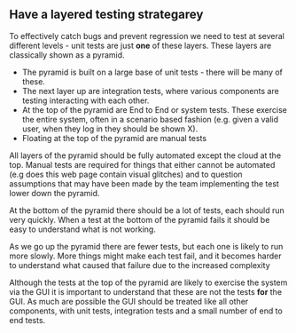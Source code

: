 ## Have a layered testing strategarey

To effectively catch bugs and prevent regression we need to test at several different levels - unit tests are just **one** of these layers. These layers are classically shown as a pyramid.

* The pyramid is built on a large base of unit tests - there will be many of these.
* The next layer up are integration tests, where various components are testing interacting with each other.
* At the top of the pyramid are End to End or system tests. These exercise the entire system, often in a scenario based fashion (e.g. given a valid user, when they log in they should be shown X).
* Floating at the top of the pyramid are manual tests

All layers of the pyramid should be fully automated except the cloud at the top. Manual tests are required for things that either cannot be automated (e.g does this web page contain visual glitches) and to question assumptions that may have been made by the team implementing the test lower down the pyramid.

At the bottom of the pyramid there should be a lot of tests, each should run very quickly. When a test at the bottom of the pyramid fails it should be easy to understand what is not working.

As we go up the pyramid there are fewer tests, but each one is likely to run more slowly. More things might make each test fail, and it becomes harder to understand what caused that failure due to the increased complexity

Although the tests at the top of the pyramid are likely to exercise the system via the GUI it is important to understand that these are not the tests **for** the GUI. As much are possible the GUI should be treated like all other components, with unit tests, integration tests and a small number of end to end tests.
